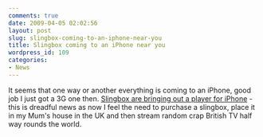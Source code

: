 ```yaml
---
comments: true
date: 2009-04-05 02:02:56
layout: post
slug: slingbox-coming-to-an-iphone-near-you
title: Slingbox coming to an iPhone near you
wordpress_id: 109
categories:
- News
---
```


It seems that one way or another everything is coming to an iPhone, good job I just got a 3G one then. [Slingbox are bringing out a player for iPhone](http://www.engadget.com/2009/04/02/older-slingboxes-wont-work-with-slingplayer-for-iphone/) - this is dreadful news as now I feel the need to purchase a slingbox, place it in my Mum's house in the UK and then stream random crap British TV half way rounds the world.

